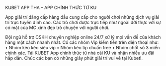 <!DOCTYPE html>
<html>
<head>
<title>KUBET APP THA</title>
</head>
<body>
<p>
KUBET APP THA – APP CHÍNH THỨC TỪ KU
</p><p>
App giải trí đẳng cấp hàng đầu cung cấp cho người chơi những dịch vụ giải trí trực tuyến đỉnh cao. Các trò chơi được trực tiếp như ngoài đời thực với sự có mặt của MC xinh đẹp trò chuyện với người chơi.
<p>
Đội ngũ hỗ trợ CSKH chuyên nghiệp online 24/7 xử lý mọi vấn đề của khách hàng một cách nhanh nhất.
Có các nhóm Vip kiếm tiền trên điện thoại như:
•	Nhóm kéo kèo siêu vip
•	Nhóm kèo tip chuẩn free
•	Nhóm chốt số 3 miền chính xác.
Tải KUBET App chính thức từ nhà cái KU và nhận nhiều ưu đãi hấp dẫn. Chúc các bạn có những giây phút giải trí vui vẻ tại Kubet!.</p>
</body>
</html>

